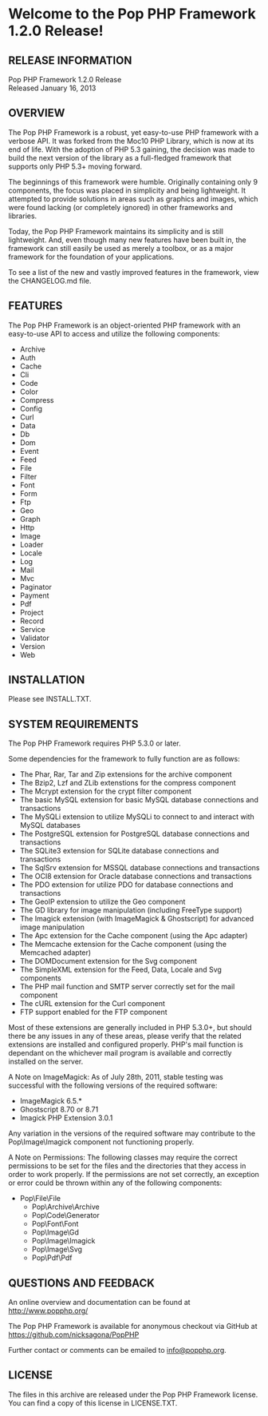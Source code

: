 Welcome to the Pop PHP Framework 1.2.0 Release!
===============================================

RELEASE INFORMATION
-------------------
Pop PHP Framework 1.2.0 Release  
Released January 16, 2013


OVERVIEW
--------

The Pop PHP Framework is a robust, yet easy-to-use PHP framework
with a verbose API. It was forked from the Moc10 PHP Library, which
is now at its end of life. With the adoption of PHP 5.3 gaining, the
decision was made to build the next version of the library as a
full-fledged framework that supports only PHP 5.3+ moving forward.

The beginnings of this framework were humble. Originally containing only
9 components, the focus was placed in simplicity and being lightweight.
It attempted to provide solutions in areas such as graphics and images,
which were found lacking (or completely ignored) in other frameworks
and libraries.

Today, the Pop PHP Framework maintains its simplicity and is still
lightweight. And, even though many new features have been built in,
the framework can still easily be used as merely a toolbox, or as a
major framework for the foundation of your applications.

To see a list of the new and vastly improved features in the framework,
view the CHANGELOG.md file.

FEATURES
--------

The Pop PHP Framework is an object-oriented PHP framework with an
easy-to-use API to access and utilize the following components:

* Archive
* Auth
* Cache
* Cli
* Code
* Color
* Compress
* Config
* Curl
* Data
* Db
* Dom
* Event
* Feed
* File
* Filter
* Font
* Form
* Ftp
* Geo
* Graph
* Http
* Image
* Loader
* Locale
* Log
* Mail
* Mvc
* Paginator
* Payment
* Pdf
* Project
* Record
* Service
* Validator
* Version
* Web


INSTALLATION
------------

Please see INSTALL.TXT.


SYSTEM REQUIREMENTS
-------------------

The Pop PHP Framework requires PHP 5.3.0 or later.

Some dependencies for the framework to fully function are as follows:

* The Phar, Rar, Tar and Zip extensions for the archive component
* The Bzip2, Lzf and ZLib extenstions for the compress component
* The Mcrypt extension for the crypt filter component
* The basic MySQL extension for basic MySQL database connections and transactions
* The MySQLi extension to utilize MySQLi to connect to and interact with MySQL databases
* The PostgreSQL extension for PostgreSQL database connections and transactions
* The SQLite3 extension for SQLite database connections and transactions
* The SqlSrv extension for MSSQL database connections and transactions
* The OCI8 extension for Oracle database connections and transactions
* The PDO extension for utilize PDO for database connections and transactions
* The GeoIP extension to utilize the Geo component
* The GD library for image manipulation (including FreeType support)
* The Imagick extension (with ImageMagick & Ghostscript) for advanced image manipulation
* The Apc extension for the Cache component (using the Apc adapter)
* The Memcache extension for the Cache component (using the Memcached adapter)
* The DOMDocument extension for the Svg component
* The SimpleXML extension for the Feed, Data, Locale and Svg components
* The PHP mail function and SMTP server correctly set for the mail component
* The cURL extension for the Curl component
* FTP support enabled for the FTP component

Most of these extensions are generally included in PHP 5.3.0+, but should there be
any issues in any of these areas, please verify that the related extensions are
installed and configured properly. PHP's mail function is dependant on the whichever
mail program is available and correctly installed on the server.

A Note on ImageMagick: As of July 28th, 2011, stable testing was successful with the
following versions of the required software:

* ImageMagick 6.5.*
* Ghostscript 8.70 or 8.71
* Imagick PHP Extension 3.0.1

Any variation in the versions of the required software may contribute to the
Pop\Image\Imagick component not functioning properly.

A Note on Permissions: The following classes may require the correct permissions
to be set for the files and the directories that they access in order to work
properly. If the permissions are not set correctly, an exception or error could
be thrown within any of the following components:

* Pop\File\File
    - Pop\Archive\Archive
    - Pop\Code\Generator
    - Pop\Font\Font
    - Pop\Image\Gd
    - Pop\Image\Imagick
    - Pop\Image\Svg
    - Pop\Pdf\Pdf


QUESTIONS AND FEEDBACK
----------------------

An online overview and documentation can be found at
http://www.popphp.org/

The Pop PHP Framework is available for anonymous checkout via
GitHub at https://github.com/nicksagona/PopPHP

Further contact or comments can be emailed to info@popphp.org.


LICENSE
-------

The files in this archive are released under the Pop PHP Framework license.
You can find a copy of this license in LICENSE.TXT.
